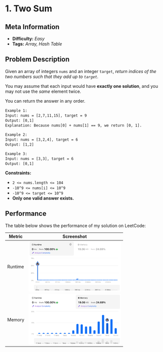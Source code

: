 # 1. Two Sum

## Meta Information
- **Difficulty:** *Easy*
- **Tags:** *Array, Hash Table*

## Problem Description
Given an array of integers `nums` and an integer `target`, _return indices of the two numbers such that they add up to `target`._

You may assume that each input would have **exactly one solution**, and you may not use the _same_ element twice.

You can return the answer in any order.
```
Example 1:
Input: nums = [2,7,11,15], target = 9
Output: [0,1]
Explanation: Because nums[0] + nums[1] == 9, we return [0, 1].
```

```
Example 2:
Input: nums = [3,2,4], target = 6
Output: [1,2]
```

```
Example 3:
Input: nums = [3,3], target = 6
Output: [0,1]
```


**Constraints:**
- ```2 <= nums.length <= 104```
- ```-10^9 <= nums[i] <= 10^9```
- ```-10^9 <= target <= 10^9```
- **Only one valid answer exists.**


## Performance
The table below shows the performance of my solution on LeetCode:

| Metric   | Screenshot                                                                                 |
|----------|--------------------------------------------------------------------------------------------|
| Runtime  |<img src="./img/runtime.png" alt="Runtime" width="300">                                    |
| Memory   |<img src="./img/memory.png" alt="Runtime" width="300">                                     |

